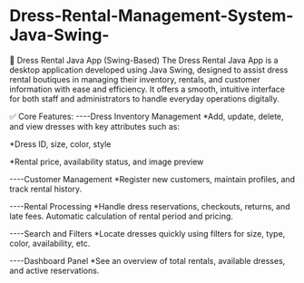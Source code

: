 # Dress-Rental-Management-System-Java-Swing-
👗 Dress Rental Java App (Swing-Based)
The Dress Rental Java App is a desktop application developed using Java Swing, designed to assist dress rental boutiques in managing their inventory, rentals, and customer information with ease and efficiency. It offers a smooth, intuitive interface for both staff and administrators to handle everyday operations digitally.

✅ Core Features:
----Dress Inventory Management
*Add, update, delete, and view dresses with key attributes such as:

*Dress ID, size, color, style 

*Rental price, availability status, and image preview

----Customer Management
*Register new customers, maintain profiles, and track rental history.

----Rental Processing
*Handle dress reservations, checkouts, returns, and late fees. Automatic calculation of rental period and pricing.

----Search and Filters
*Locate dresses quickly using filters for size, type, color, availability, etc.

----Dashboard Panel
*See an overview of total rentals, available dresses, and active reservations.
